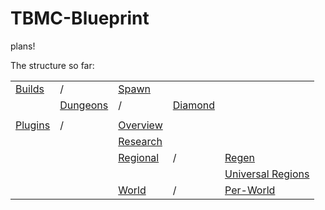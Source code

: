 # TBMC-Blueprint
plans!

The structure so far:


|     |     |     |     |     | 
| --- | --- | --- | --- | --- |
[Builds](https://github.com/TBMCPlugins/TBMC-Blueprint/tree/master/Builds) |/| [Spawn](https://github.com/TBMCPlugins/TBMC-Blueprint/blob/master/Builds/Spawn.md)           
  || [Dungeons](https://github.com/TBMCPlugins/TBMC-Blueprint/tree/master/Builds/Dungeons) |/| [Diamond](https://github.com/TBMCPlugins/TBMC-Blueprint/blob/master/Builds/Dungeons/Diamond%20Dungeon.md)
| | | |
[Plugins](https://github.com/TBMCPlugins/TBMC-Blueprint/tree/master/Plugins) |/| [Overview](https://github.com/TBMCPlugins/TBMC-Blueprint/blob/master/Plugins/Overview.md) | 
|||[Research](https://github.com/TBMCPlugins/TBMC-Blueprint/blob/master/Plugins/Things%20to%20research.md)
|||[Regional](https://github.com/TBMCPlugins/TBMC-Blueprint/tree/master/Plugins/Regional) |/| [Regen](https://github.com/TBMCPlugins/TBMC-Blueprint/blob/master/Plugins/Regional/Regen%20(research%20required).md) 
|||||[Universal Regions](https://github.com/TBMCPlugins/TBMC-Blueprint/blob/master/Plugins/Regional/Universal%20Regions.md)
|||[World](https://github.com/TBMCPlugins/TBMC-Blueprint/tree/master/Plugins/World) |/| [Per-World](https://github.com/TBMCPlugins/TBMC-Blueprint/blob/master/Plugins/World/Per-World.md)
